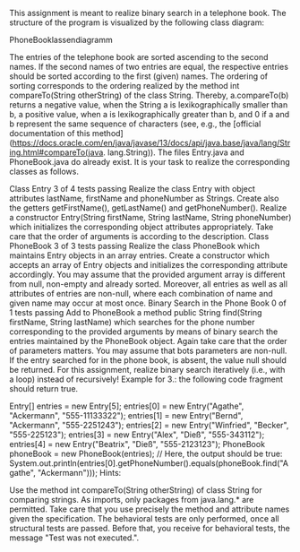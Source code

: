 This assignment is meant to realize binary search in a telephone book. The structure of the program is visualized by the following class diagram:

PhoneBooklassendiagramm

The entries of the telephone book are sorted ascending to the second names. If the second names of two entries are equal, the respective entries should be sorted according to the first (given) names. The ordering of sorting corresponds to the ordering realized by the method int compareTo(String otherString) of the class String. Thereby, a.compareTo(b) returns a negative value, when the String a is lexikographically smaller than b, a positive value, when a is lexikographically greater than b, and 0 if a and b represent the same sequence of characters (see, e.g., the [official documentation of this method](https://docs.oracle.com/en/java/javase/13/docs/api/java.base/java/lang/String.html#compareTo(java. lang.String)). The files Entry.java and PhoneBook.java do already exist. It is your task to realize the corresponding classes as follows.

 Class Entry 3 of 4 tests passing
Realize the class Entry with object attributes lastName, firstName and phoneNumber as Strings. Create also the getters getFirstName(), getLastName() and getPhoneNumber(). Realize a constructor Entry(String firstName, String lastName, String phoneNumber) which initializes the corresponding object attributes appropriately. Take care that the order of arguments is according to the description.
 Class PhoneBook 3 of 3 tests passing
Realize the class PhoneBook which maintains Entry objects in an array entries. Create a constructor which accepts an array of Entry objects and initializes the corresponding attribute accordingly. You may assume that the provided argument array is different from null, non-empty and already sorted. Moreover, all entries as well as all attributes of entries are non-null, where each combination of name and given name may occur at most once.
 Binary Search in the Phone Book 0 of 1 tests passing
Add to PhoneBook a method public String find(String firstName, String lastName) which searches for the phone number corresponding to the provided arguments by means of binary search the entries maintained by the PhoneBook object. Again take care that the order of parameters matters. You may assume that bots parameters are non-null. If the entry searched for in the phone book, is absent, the value null should be returned. For this assignment, realize binary search iteratively (i.e., with a loop) instead of recursively!
Example for 3.: the following code fragment should return true.

Entry[] entries = new Entry[5];
entries[0] = new Entry("Agathe", "Ackermann", "555-11133322");
entries[1] = new Entry("Bernd", "Ackermann", "555-2251243");
entries[2] = new Entry("Winfried", "Becker", "555-225123");
entries[3] = new Entry("Alex", "Dieß", "555-343112");
entries[4] = new Entry("Beatrix", "Dieß",  "555-2123123");
PhoneBook phoneBook = new PhoneBook(entries);
// Here, the output should be true:
System.out.println(entries[0].getPhoneNumber().equals(phoneBook.find("Agathe", "Ackermann")));
Hints:

Use the method int compareTo(String otherString) of class String for comparing strings.
As imports, only packages from java.lang.* are permitted.
Take care that you use precisely the method and attribute names given the specification.
The behavioral tests are only performed, once all structural tests are passed. Before that, you receive for behavioral tests, the message "Test was not executed.".

